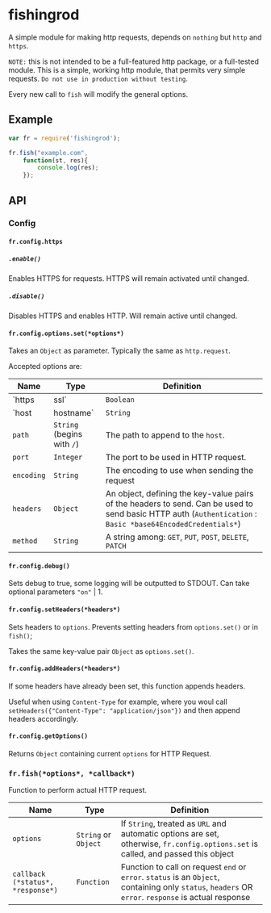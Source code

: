 # fishingrod

A simple module for making http requests, depends on `nothing` but `http` and `https`.

`NOTE:` this is not intended to be a full-featured http package, or a full-tested module. This is a simple,
working http module, that permits very simple requests. `Do not use in production without testing`.

Every new call to `fish` will modify the general options.

## Example

```javascript
var fr = require('fishingrod');

fr.fish("example.com",
	function(st, res){
		console.log(res);
	});
```

## API

### Config

#### `fr.config.https`

##### `.enable()`

Enables HTTPS for requests. HTTPS will remain activated until changed.

##### `.disable()`

Disables HTTPS and enables HTTP. Will remain active until changed.

#### `fr.config.options.set(*options*)`

Takes an `Object` as parameter. Typically the same as `http.request`.

Accepted options are: 

| Name | Type | Definition |
|--------|------|-----------|
| `https | ssl` | `Boolean` | Defines if request will use HTTPS or HTTP |
| `host | hostname` | `String` | The host to call, example: `example.com` |
| `path` | `String` (begins with `/`) | The path to append to the `host`. |
| `port` | `Integer` | The port to be used in HTTP request. |
| `encoding` | `String` | The encoding to use when sending the request |
| `headers` | `Object`  | An object, defining the key-value pairs of the headers to send. Can be used to send basic HTTP auth (`Authentication` : `Basic *base64EncodedCredentials*`) |
| `method` | `String` | A string among: `GET`, `PUT`, `POST`, `DELETE`, `PATCH` |

#### `fr.config.debug()`

Sets debug to true, some logging will be outputted to STDOUT. 
Can take optional parameters `"on"` | 1.

#### `fr.config.setHeaders(*headers*)`

Sets headers to `options`. Prevents setting headers from `options.set()` or in `fish()`;

Takes the same key-value pair `Object` as `options.set()`.

#### `fr.config.addHeaders(*headers*)`

If some headers have already been set, this function appends headers.

Useful when using `Content-Type` for example, where you woul call `setHeaders({"Content-Type": "application/json"})` and then append headers accordingly.

#### `fr.config.getOptions()`

Returns `Object` containing current `options` for HTTP Request.

### `fr.fish(*options*, *callback*)`

Function to perform actual HTTP request.

| Name | Type | Definition |
|--------|------|----------|
| `options` | `String` or `Object` | If `String`, treated as `URL` and automatic options are set, otherwise, `fr.config.options.set` is called, and passed this object |
| `callback (*status*, *response*)` | `Function` | Function to call on request `end` or `error`. `status` is an `Object`, containing only `status`, `headers` OR `error`. `response` is actual response | 

 